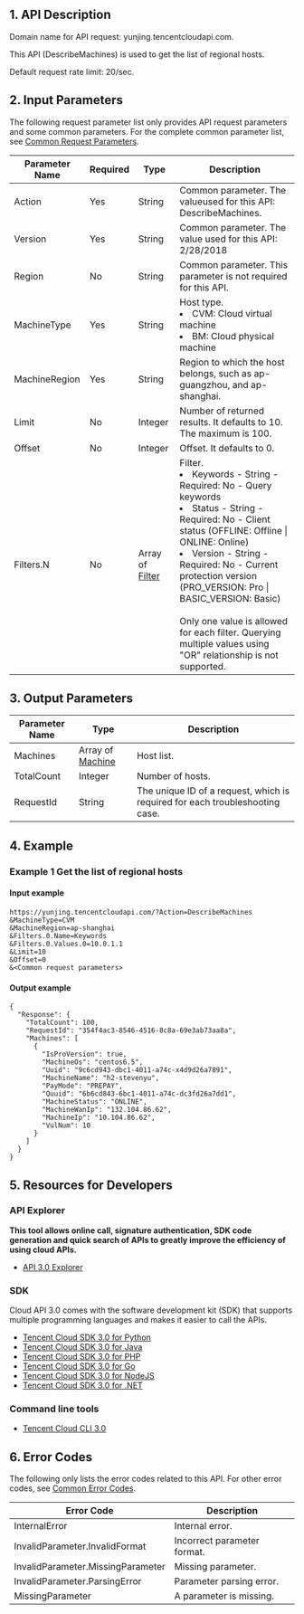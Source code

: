 ## 1. API Description

Domain name for API request: yunjing.tencentcloudapi.com.

This API (DescribeMachines) is used to get the list of regional hosts.

Default request rate limit: 20/sec.

## 2. Input Parameters

The following request parameter list only provides API request parameters and some common parameters. For the complete common parameter list, see [Common Request Parameters](/document/api/296/19828).

| Parameter Name | Required | Type | Description |
|---------|---------|---------|---------|
| Action | Yes | String | Common parameter. The value​used for this API: DescribeMachines. |
| Version | Yes | String | Common parameter. The value used for this API: 2/28/2018 |
| Region | No | String | Common parameter. This parameter is not required for this API. |
| MachineType | Yes | String | Host type.<br/><li>CVM: Cloud virtual machine</li><li>BM: Cloud physical machine</li> |
| MachineRegion | Yes | String | Region to which the host belongs, such as ap-guangzhou, and ap-shanghai. |
| Limit | No | Integer | Number of returned results. It defaults to 10. The maximum is 100. |
| Offset | No | Integer | Offset. It defaults to 0. |
| Filters.N | No | Array of [Filter](/document/api/296/19867#Filter) | Filter.<br/><li>Keywords - String - Required: No - Query keywords</li><li>Status - String - Required: No - Client status (OFFLINE: Offline &#124; ONLINE: Online)</li><li>Version - String - Required: No - Current protection version (PRO_VERSION: Pro &#124; BASIC_VERSION: Basic)</li><br/>Only one value is allowed for each filter. Querying multiple values using "OR" relationship is not supported. |

## 3. Output Parameters

| Parameter Name | Type | Description |
|---------|---------|---------|
| Machines | Array of [Machine](/document/api/296/19867#Machine) | Host list. |
| TotalCount | Integer | Number of hosts. |
| RequestId | String | The unique ID of a request, which is required for each troubleshooting case. |

## 4. Example

### Example 1 Get the list of regional hosts

#### Input example

```
https://yunjing.tencentcloudapi.com/?Action=DescribeMachines
&MachineType=CVM
&MachineRegion=ap-shanghai
&Filters.0.Name=Keywords
&Filters.0.Values.0=10.0.1.1
&Limit=10
&Offset=0
&<Common request parameters>
```

#### Output example

```
{
  "Response": {
    "TotalCount": 100,
    "RequestId": "354f4ac3-8546-4516-8c8a-69e3ab73aa8a",
    "Machines": [
      {
        "IsProVersion": true,
        "MachineOs": "centos6.5",
        "Uuid": "9c6cd943-dbc1-4011-a74c-x4d9d26a7891",
        "MachineName": "h2-stevenyu",
        "PayMode": "PREPAY",
        "Quuid": "6b6cd843-6bc1-4011-a74c-dc3fd26a7dd1",
        "MachineStatus": "ONLINE",
        "MachineWanIp": "132.104.86.62",
        "MachineIp": "10.104.86.62",
        "VulNum": 10
      }
    ]
  }
}
```


## 5. Resources for Developers

### API Explorer

**This tool allows online call, signature authentication, SDK code generation and quick search of APIs to greatly improve the efficiency of using cloud APIs.**

* [API 3.0 Explorer](https://console.cloud.tencent.com/api/explorer?Product=yunjing&Version=2018-02-28&Action=DescribeMachines)

### SDK

Cloud API 3.0 comes with the software development kit (SDK) that supports multiple programming languages and makes it easier to call the APIs.

* [Tencent Cloud SDK 3.0 for Python](https://github.com/TencentCloud/tencentcloud-sdk-python)
* [Tencent Cloud SDK 3.0 for Java](https://github.com/TencentCloud/tencentcloud-sdk-java)
* [Tencent Cloud SDK 3.0 for PHP](https://github.com/TencentCloud/tencentcloud-sdk-php)
* [Tencent Cloud SDK 3.0 for Go](https://github.com/TencentCloud/tencentcloud-sdk-go)
* [Tencent Cloud SDK 3.0 for NodeJS](https://github.com/TencentCloud/tencentcloud-sdk-nodejs)
* [Tencent Cloud SDK 3.0 for .NET](https://github.com/TencentCloud/tencentcloud-sdk-dotnet)

### Command line tools

* [Tencent Cloud CLI 3.0](https://cloud.tencent.com/document/product/440/6176)

## 6. Error Codes

The following only lists the error codes related to this API. For other error codes, see [Common Error Codes](/document/api/296/19830#.E5.85.AC.E5.85.B1.E9.94.99.E8.AF.AF.E7.A0.81).

| Error Code | Description |
|---------|---------|
| InternalError | Internal error. |
| InvalidParameter.InvalidFormat | Incorrect parameter format. |
| InvalidParameter.MissingParameter | Missing parameter. |
| InvalidParameter.ParsingError | Parameter parsing error. |
| MissingParameter | A parameter is missing. |


